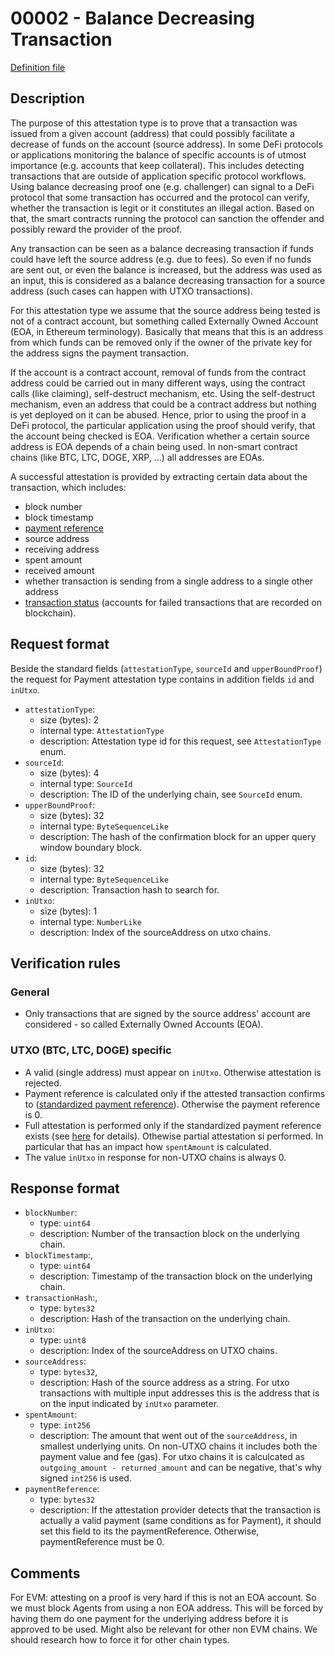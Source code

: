 
# 00002 - Balance Decreasing Transaction

[Definition file](../../lib/verification/attestation-types/t-00002-balance-decreasing-transaction.ts)

## Description

The purpose of this attestation type is to prove that a transaction was issued from a given account (address) that could possibly facilitate a decrease of funds on the account (source address). In some DeFi protocols or applications monitoring the balance of specific accounts is of utmost importance (e.g. accounts that keep collateral). This includes detecting transactions that are outside of application specific protocol workflows. Using balance decreasing proof one (e.g. challenger) can signal to a DeFi protocol that some transaction has occurred and the protocol can verify, whether the transaction is legit or it constitutes an illegal action. Based on that, the smart contracts running the protocol can sanction the offender and possibly reward the provider of the proof.

Any transaction can be seen as a balance decreasing transaction if funds could have left the source address (e.g. due to fees). So even if no funds are sent out, or even the balance is increased, but the address was used as an input, this is considered as a balance decreasing transaction for a source address (such cases can happen with UTXO transactions).

For this attestation type we assume that the source address being tested is not of a contract account, but something called Externally Owned Account (EOA, in Ethereum terminology). Basically that means that this is an address from which funds can be removed only if the owner of the private key for the address signs the payment transaction. 

If the account is a contract account, removal of funds from the contract address could be carried out in many different ways, using the contract calls (like claiming), self-destruct mechanism, etc. Using the self-destruct mechanism, even an address that could be a contract address but nothing is yet deployed on it can be abused. 
Hence, prior to using the proof in a DeFi protocol, the particular application using the proof should verify, that the account being checked is EOA. Verification whether a certain source address is EOA depends of a chain being used. In non-smart contract chains (like BTC, LTC, DOGE, XRP, ...) all addresses are EOAs. 

A successful attestation is provided by extracting certain data about the transaction, which includes:
- block number
- block timestamp
- [payment reference](../payment-reference.md)
- source address
- receiving address
- spent amount
- received amount
- whether transaction is sending from a single address to a single other address
- [transaction status](../transaction-status.md) (accounts for failed transactions that are recorded on blockchain).

## Request format

Beside the standard fields (`attestationType`, `sourceId` and `upperBoundProof`) the request for Payment attestation type contains in addition fields `id` and `inUtxo`.

- `attestationType`:
  - size (bytes): 2
  - internal type: `AttestationType`  
  - description: Attestation type id for this request, see `AttestationType` enum.
- `sourceId`:
  - size (bytes): 4
  - internal type: `SourceId`
  - description: The ID of the underlying chain, see `SourceId` enum.
- `upperBoundProof`:
  - size (bytes): 32
  - internal type: `ByteSequenceLike`
  - description: The hash of the confirmation block for an upper query window boundary block.
- `id`:
  - size (bytes): 32
  - internal type: `ByteSequenceLike`
  - description: Transaction hash to search for.
- `inUtxo`:
  - size (bytes): 1
  - internal type: `NumberLike`
  - description: Index of the sourceAddress on utxo chains.

## Verification rules



### General

- Only transactions that are signed by the source address' account are considered - so called Externally Owned Accounts (EOA). 

### UTXO (BTC, LTC, DOGE) specific

- A valid (single address) must appear on `inUtxo`. Otherwise attestation is rejected.
- Payment reference is calculated only if the attested transaction confirms to ([standardized payment reference](../payment-reference.md)). Otherwise the payment reference is 0.
- Full attestation is performed only if the standardized payment reference exists (see [here](../account-based-vs-utxo-chains.md) for details). Othewise partial attestation si performed. In particular that has an impact how `spentAmount` is calculated.
- The value `inUtxo` in response for non-UTXO chains is always 0.

## Response format
- `blockNumber`:
  - type: `uint64`
  - description: Number of the transaction block on the underlying chain.
- `blockTimestamp`:,
  - type: `uint64`
  - description: Timestamp of the transaction block on the underlying chain.
- `transactionHash`:,
  - type: `bytes32`
  - description: Hash of the transaction on the underlying chain.
- `inUtxo`:
  - type: `uint8`
  - description: Index of the sourceAddress on UTXO chains.
- `sourceAddress`:
  - type: `bytes32`,
  - description: Hash of the source address as a string. For utxo transactions with multiple input addresses this is the address that is on the input indicated by `inUtxo` parameter. 
- `spentAmount`:
  - type: `int256`
  - description: The amount that went out of the `sourceAddress`, in smallest underlying units. On non-UTXO chains it includes both the payment value and fee (gas). For utxo chains it is calculcated as `outgoing_amount - returned_amount` and can be negative, that's why signed `int256` is used.
- `paymentReference`: 
  - type: `bytes32`
  - description: If the attestation provider detects that the transaction is actually a valid payment (same conditions as for Payment), it should set this field to its the paymentReference. Otherwise, paymentReference must be 0.


## Comments

For EVM: attesting on a proof is very hard if this is not an EOA account. So we must block Agents from using a non EOA address. This will be forced by having them do one payment for the underlying address before it is approved to be used. Might also be relevant for other non EVM chains. We should research how to force it for other chain types.